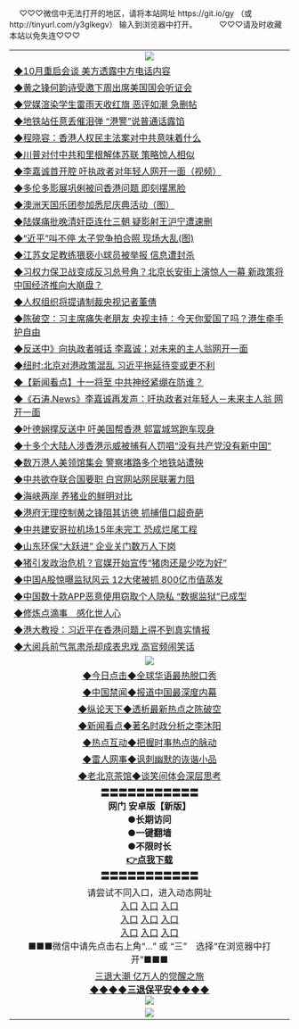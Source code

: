 <table>
　<tr>
♡♡♡微信中无法打开的地区，请将本站网址 https://git.io/gy （或 http://tinyurl.com/y3glkegv） 输入到浏览器中打开。 
　</tr>
　<tr>
♡♡♡请及时收藏本站以免失连♡♡♡
   </tr>
   <tr>
    <td align=center><img src="https://github.com/gyhhx/image-upload/blob/master/title1.jpg" /></td>
  </tr>
   <tr>
<td align=left>
<a href="https://g9v8t8z4.stackpathcdn.com/oo.aspx?name=c1072285&key=tvurxxlgoqbampcg&from=gy">◆10月重启会谈 美方透露中方电话内容</a><br/></td>
  </tr>
  <tr>
<td align=left>
<a href="https://g9v8t8z4.stackpathcdn.com/oo.aspx?name=c1072204&key=tvurxxlgoqbampcg&from=gy">◆黄之锋何韵诗受邀下周出席美国国会听证会</a><br/></td>
 </tr>
  <tr>
<td align=left>
<a href="https://g9v8t8z4.stackpathcdn.com/oo.aspx?name=c1072317&key=tvurxxlgoqbampcg&from=gy">◆党媒渲染学生雷雨天收红旗 恶评如潮 急删帖</a><br/></td>
 </tr>
   <tr>
<td align=left>
<a href="https://g9v8t8z4.stackpathcdn.com/oo.aspx?name=c1072187&key=tvurxxlgoqbampcg&from=gy">◆地铁站任意丢催泪弹 “港警”说普通话露馅</a><br/></td>
   </tr> 
  <tr>
<td align=left>
<a href="https://g9v8t8z4.stackpathcdn.com/oo.aspx?name=c1072203&key=tvurxxlgoqbampcg&from=gy">◆程晓容：香港人权民主法案对中共意味着什么</a><br/></td>
  </tr> 
 <tr>
<td align=left>
<a href="https://g9v8t8z4.stackpathcdn.com/oo.aspx?name=c1072350&key=tvurxxlgoqbampcg&from=gy">◆川普对付中共和里根解体苏联 策略惊人相似</a><br/>
</td>
   </tr>
 <tr>
<td align=left>
<a href="https://g9v8t8z4.stackpathcdn.com/oo.aspx?name=http://www.soundofhope.org/gb/2019/09/09/n3168102.html&key=tvurxxlgoqbampcg&from=gy">◆李嘉诚首开腔 吁执政者对年轻人网开一面（视频）</a><br/></td>
  </tr>
  <tr>
<td align=left>
<a href="https://g9v8t8z4.stackpathcdn.com/oo.aspx?name=c1072191&key=tvurxxlgoqbampcg&from=gy">◆多伦多影展巩俐被问香港问题 即刻摆黑脸</a><br/></td>
 </tr>
   <tr>
<td align=left>
<a href="https://g9v8t8z4.stackpathcdn.com/oo.aspx?name=c816702_6_2&key=tvurxxlgoqbampcg&from=gy">◆澳洲天国乐团参加悉尼庆典活动（图）</a><br/></td>
   </tr>
 <tr>
<td align=left>
<a href="https://g9v8t8z4.stackpathcdn.com/oo.aspx?name=c1072319&key=tvurxxlgoqbampcg&from=gy">◆陆媒痛批晚清奸臣连仕三朝 疑影射王沪宁遭速删</a><br/></td>
  </tr>
  <tr>
<td align=left>
<a href="https://g9v8t8z4.stackpathcdn.com/oo.aspx?name=http://cn.secretchina.com/news/gb/2019/09/10/906774.html&key=tvurxxlgoqbampcg&from=gy">◆“近平”叫不停 太子党争拍合照 现场大乱(图)</a><br/></td>
 </tr>
  <tr>
<td align=left>
<a href="https://g9v8t8z4.stackpathcdn.com/oo.aspx?name=c1072385&key=tvurxxlgoqbampcg&from=gy">◆江苏女足教练猥亵小球员被举报 信息遭封杀</a><br/></td>
 </tr>
   <tr>
<td align=left>
<a href="https://g9v8t8z4.stackpathcdn.com/oo.aspx?name=c1072210&key=tvurxxlgoqbampcg&from=gy">◆习权力保卫战变成反习总号角？北京长安街上演惊人一幕 新政策将中国经济推向大崩盘？</a><br/></td>
   </tr> 
  <tr>
<td align=left>
<a href="https://g9v8t8z4.stackpathcdn.com/oo.aspx?name=c1072373&key=tvurxxlgoqbampcg&from=gy">◆人权组织将提请制裁央视记者董倩</a><br/></td>
  </tr> 
 <tr>
<td align=left>
<a href="https://g9v8t8z4.stackpathcdn.com/oo.aspx?name=c1072343&key=tvurxxlgoqbampcg&from=gy">◆陈破空：习主席痛失老朋友 央视主持：今天你爱国了吗？港生牵手护自由</a><br/>
</td>
   </tr>
 <tr>
<td align=left>
<a href="https://g9v8t8z4.stackpathcdn.com/oo.aspx?name=c1072339&key=tvurxxlgoqbampcg&from=gy">◆反送中》向执政者喊话 李嘉诚：对未来的主人翁网开一面</a><br/>
</td>
   </tr>
 <tr>
<td align=left>
<a href="https://g9v8t8z4.stackpathcdn.com/oo.aspx?name=c1072366&key=tvurxxlgoqbampcg&from=gy">◆纽时:北京对港政策混乱 习近平拖延待变或更不利</a><br/></td>
  </tr>
  <tr>
<td align=left>
<a href="https://g9v8t8z4.stackpathcdn.com/oo.aspx?name=c1072352&key=tvurxxlgoqbampcg&from=gy">◆【新闻看点】十一将至 中共神经紧绷在防谁？</a><br/></td>
 </tr>
   <tr>
<td align=left>
<a href="https://g9v8t8z4.stackpathcdn.com/oo.aspx?name=c1072391&key=tvurxxlgoqbampcg&from=gy">◆《石涛.News》李嘉诚再发声：吁执政者对年轻人－未来主人翁 网开一面</a><br/>
</td>
   </tr>
 <tr>
<td align=left>
<a href="https://g9v8t8z4.stackpathcdn.com/oo.aspx?name=c1072361&key=tvurxxlgoqbampcg&from=gy">◆叶德娴撑反送中 吁美国帮香港 郭富城驾跑车现身</a><br/>
</td>
</tr> 
<tr>
<td align=left>
<a href="https://g9v8t8z4.stackpathcdn.com/oo.aspx?name=c1072399&key=tvurxxlgoqbampcg&from=gy">◆十多个大陆人涉香港示威被捕有人罚唱“没有共产党没有新中国”</a><br/>
</td>       
</tr> 
   <tr>
<td align=left>
<a href="https://g9v8t8z4.stackpathcdn.com/oo.aspx?name=c1072096&key=tvurxxlgoqbampcg&from=gy">◆数万港人美领馆集会 警察堵路多个地铁站遭殃</a><br/></td>
  </tr>
  <tr>
<td align=left>
<a href="https://g9v8t8z4.stackpathcdn.com/oo.aspx?name=c1071987&key=tvurxxlgoqbampcg&from=gy">◆中共欲夺联合国要职 白宫网站网民联署力阻</a><br/></td>
 </tr>
  <tr>
<td align=left>
<a href="https://g9v8t8z4.stackpathcdn.com/oo.aspx?name=c1071786&key=tvurxxlgoqbampcg&from=gy">◆海峡两岸 养猪业的鲜明对比</a><br/></td>
 </tr>
   <tr>
<td align=left>
<a href="https://g9v8t8z4.stackpathcdn.com/oo.aspx?name=http://cn.ntdtv.com/gb/2019/09/08/a102660640.html&key=tvurxxlgoqbampcg&from=gy">◆港府无理控制黄之锋阻其访德 抓捕借口超奇葩</a><br/></td>
   </tr> 
  <tr>
<td align=left>
<a href="https://g9v8t8z4.stackpathcdn.com/oo.aspx?name=c1071991&key=tvurxxlgoqbampcg&from=gy">◆中共建安哥拉机场15年未完工 恐成烂尾工程</a><br/></td>
  </tr> 
 <tr>
<td align=left>
<a href="https://g9v8t8z4.stackpathcdn.com/oo.aspx?name=c1071692&key=tvurxxlgoqbampcg&from=gy">◆山东环保“大跃进” 企业关门数万人下岗</a><br/>
</td>
   </tr>
 <tr>
<td align=left>
<a href="https://g9v8t8z4.stackpathcdn.com/oo.aspx?name=c1071777&key=tvurxxlgoqbampcg&from=gy">◆猪引发政治危机？官媒开始宣传“猪肉还是少吃为好”</a><br/></td>
  </tr>
  <tr>
<td align=left>
<a href="https://g9v8t8z4.stackpathcdn.com/oo.aspx?name=http://www.soundofhope.org/gb/2019/09/08/n3166668.html&key=tvurxxlgoqbampcg&from=gy">◆中国A股惊曝监狱风云 12大佬被抓 800亿市值蒸发</a><br/></td>
 </tr>
   <tr>
<td align=left>
<a href="https://g9v8t8z4.stackpathcdn.com/oo.aspx?name=c1071832&key=tvurxxlgoqbampcg&from=gy">◆中国数十款APP恶意使用窃取个人隐私 “数据监狱”已成型</a><br/></td>
   </tr>
 <tr>
<td align=left>
<a href="https://g9v8t8z4.stackpathcdn.com/oo.aspx?name=c816702_6_13&key=tvurxxlgoqbampcg&from=gy">◆修炼点滴事　感化世人心</a><br/></td>
  </tr>
  <tr>
<td align=left>
<a href="https://g9v8t8z4.stackpathcdn.com/oo.aspx?name=https://www.secretchina.com/news/gb/2019/09/09/906734.html&key=tvurxxlgoqbampcg&from=gy">◆港大教授：习近平在香港问题上得不到真实情报</a><br/></td>
 </tr>
  <tr>
<td align=left>
<a href="https://g9v8t8z4.stackpathcdn.com/oo.aspx?name=http://cn.secretchina.com/news/gb/2019/09/08/906633.html&key=tvurxxlgoqbampcg&from=gy">◆大阅兵前气氛肃杀却成表忠戏 高官频闹笑话</a><br/></td>
 </tr>
  <tr>
    <td align=center><img src="https://github.com/gyhhx/image-upload/blob/master/shipin.jpg" /></td>
  </tr>
   <tr>
   <td align=center> 
<a href="https://xvery.li/oo.aspx?name=c816850&key=lvvdiyawanfwimxk&from=gy&tag=9877">◆今日点击◆全球华语最热脱口秀</a><br/>
    </td>
  </tr>
  <tr>
  <td align=center>
<a href="https://xvery.li/oo.aspx?name=c816860&key=lvvdiyawanfwimxk&from=gy&tag=99733110">◆中国禁闻◆报道中国最深度内幕</a><br/>
   </tr>
  <tr>
     <td align=center>
<a href="https://xvery.li/oo.aspx?name=c816855&key=lvvdiyawanfwimxk&from=gy&tag=997110">◆纵论天下◆透析最新热点之陈破空</a><br/>
   </tr>
   <tr>
      <td align=center>
<a href="https://xvery.li/oo.aspx?name=c838308&key=lvvdiyawanfwimxk&from=gy&tag=9973110">◆新闻看点◆著名时政分析之李沐阳</a><br/>
   </tr>
   <tr>
     <td align=center>
<a href="https://xvery.li/oo.aspx?name=c816852&key=lvvdiyawanfwimxk&from=gy&tag=9733110">◆热点互动◆把握时事热点的脉动</a><br/>
   </tr>
   <tr>
      <td align=center>
<a href="https://xvery.li/oo.aspx?name=c816694&key=lvvdiyawanfwimxk&from=gy&tag=93310">◆雷人网事◆讽刺幽默的诙谐小品</a><br/>
   </tr>
   <tr>
    <td align=center>
<a href="https://xvery.li/oo.aspx?name=c816650&key=lvvdiyawanfwimxk&from=gy&tag=9973110">◆老北京茶馆◆谈笑间体会深层思考</a><br/>
   </tr>
  <tr>
    <td align=center>
 <b>〓〓〓〓〓〓〓〓〓〓〓<br/>网门 安卓版【新版】<br/> ●长期访问<br/> ●一键翻墙<br/>  ●不限时长<br/> 
 <a href="https://share.weiyun.com/5P3odp0">👉<b>点我下载</a><br/>〓〓〓〓〓〓〓〓〓〓〓<br/>
    </td>
    </tr>
   <tr>
    <td align=center>请尝试不同入口，进入动态网址<br/>
      <a href="https://s3.us-east-2.amazonaws.com/ogateo/show.htm">入口</a>
      <a href="https://s3.ca-central-1.amazonaws.com/ogatec/show.htm">入口</a>
      <a href="https://s3.ap-southeast-2.amazonaws.com/ogatey/show.htm">入口</a><br/>
      <a href="https://s3.ap-northeast-2.amazonaws.com/ogates/show.htm">入口</a>
      <a href="https://s3.eu-central-1.amazonaws.com/ogatef/show.htm">入口</a>
      <a href="https://s3.ap-south-1.amazonaws.com/ogatem/show.htm">入口</a><br/>
      <a href="https://s3-us-west-1.amazonaws.com/ogaten/show.htm">入口</a>
      <a href="https://s3.eu-west-2.amazonaws.com/ogatel/show.htm">入口</a>
      <a href="https://s3.ap-northeast-1.amazonaws.com/ogatet/show.htm">入口</a><br/>
      ■■■微信中请先点击右上角“...” 或 “三”　选择“在浏览器中打开”■■■<b><br/>
    </td>
  </tr>
  <tr>  
  <td align=center>
  <a href="http://ctbtfdoocixoa.global.ssl.fastly.net/oo.aspx?name=c894205&key=ofejcfaxcltk&from=gy2&tag=9973110">三退大潮 亿万人的觉醒之旅</a><br/>
      <a href="http://ctbtfdoocixoa.global.ssl.fastly.net/oo.aspx?name=ogQuit.aspx&key=ofejcfaxcltk&from=gy2"><b>◆◆◆◆三退保平安◆◆◆◆<br/></a>
      <img src="https://github.com/gyhhx/image-upload/blob/master/3t.jpg" /><br/>
      </td>
  </tr>
   <tr>
    <td align=center><img src="https://raw.githubusercontent.com/oGate2/Up/master/oGate_640.jpg"/></td>
  </tr>
</table>
